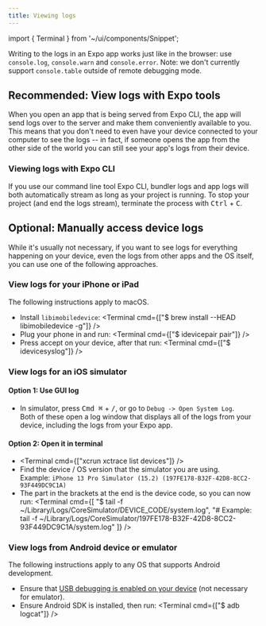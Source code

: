 ```yaml
---
title: Viewing logs
---
```


import { Terminal } from '~/ui/components/Snippet';

Writing to the logs in an Expo app works just like in the browser: use `console.log`, `console.warn` and `console.error`. Note: we don't currently support `console.table` outside of remote debugging mode.

## Recommended: View logs with Expo tools

When you open an app that is being served from Expo CLI, the app will send logs over to the server and make them conveniently available to you.
This means that you don't need to even have your device connected to your computer to see the logs -- in fact, if someone opens the app from the other side of the world you can still see your app's logs from their device.

### Viewing logs with Expo CLI

If you use our command line tool Expo CLI, bundler logs and app logs will both automatically stream as long as your project is running. To stop your project (and end the logs stream), terminate the process with <kbd>Ctrl</kbd> + <kbd>C</kbd>.

## Optional: Manually access device logs

While it's usually not necessary, if you want to see logs for everything happening on your device, even the logs from other apps and the OS itself, you can use one of the following approaches.

### View logs for your iPhone or iPad

The following instructions apply to macOS.

- Install `libimobiledevice`:
  <Terminal cmd={["$ brew install --HEAD libimobiledevice -g"]} />
- Plug your phone in and run:
  <Terminal cmd={["$ idevicepair pair"]} />
- Press accept on your device, after that run:
  <Terminal cmd={["$ idevicesyslog"]} />

### View logs for an iOS simulator

#### Option 1: Use GUI log

- In simulator, press <kbd>Cmd ⌘</kbd> + <kbd>/</kbd>, or go to `Debug -> Open System Log`.<br />Both of these open a log window that displays all of the logs from your device, including the logs from your Expo app.

#### Option 2: Open it in terminal

- <Terminal cmd={["xcrun xctrace list devices"]} />
- Find the device / OS version that the simulator you are using.<br />Example: `iPhone 13 Pro Simulator (15.2) (197FE178-B32F-42D8-8CC2-93F449DC9C1A)`
- The part in the brackets at the end is the device code, so you can now run:
  <Terminal cmd={[
"$ tail -f ~/Library/Logs/CoreSimulator/DEVICE_CODE/system.log",
"# Example: tail -f ~/Library/Logs/CoreSimulator/197FE178-B32F-42D8-8CC2-93F449DC9C1A/system.log"
]} />

### View logs from Android device or emulator

The following instructions apply to any OS that supports Android development.

- Ensure that [USB debugging is enabled on your device](https://developer.android.com/studio/run/device#device-developer-options) (not necessary for emulator).
- Ensure Android SDK is installed, then run:
  <Terminal cmd={["$ adb logcat"]} />
